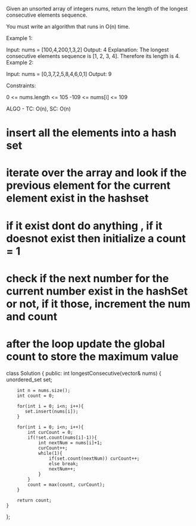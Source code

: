 Given an unsorted array of integers nums, return the length of the longest consecutive elements sequence.

You must write an algorithm that runs in O(n) time.

 

Example 1:

Input: nums = [100,4,200,1,3,2]
Output: 4
Explanation: The longest consecutive elements sequence is [1, 2, 3, 4]. Therefore its length is 4.
Example 2:

Input: nums = [0,3,7,2,5,8,4,6,0,1]
Output: 9
 

Constraints:

0 <= nums.length <= 105
-109 <= nums[i] <= 109

ALGO - TC: O(n), SC: O(n)
# insert all the elements into a hash set
# iterate over the array and look if the previous element for the current element exist in the hashset
# if it exist dont do anything , if it doesnot exist then initialize a count = 1
# check if the next number for the current number exist in the hashSet or not, if it those, increment the num and count
# after the loop update the global count to store the maximum value

class Solution {
public:
    int longestConsecutive(vector<int>& nums) {
        unordered_set<int> set;
        
        int n = nums.size();
        int count = 0;
        
        for(int i = 0; i<n; i++){
           set.insert(nums[i]);
        }
        
        for(int i = 0; i<n; i++){
            int curCount = 0;
            if(!set.count(nums[i]-1)){
                int nextNum = nums[i]+1;
                curCount++;
                while(1){
                    if(set.count(nextNum)) curCount++;
                    else break;
                    nextNum++;
                }
            }
            count = max(count, curCount);
        }
        
        return count;
    }
};